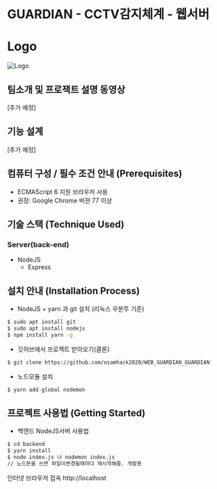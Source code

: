 # GUARDIAN - CCTV감지체계 - 웹서버

# Logo
![Logo](https://github.com/osamhack2020/WEB_GUARDIAN_GUARDIAN/blob/midend/logo.png)

## 팀소개 및 프로잭트 설명 동영상
[추가 예정]

## 기능 설계
[추가 예정]

## 컴퓨터 구성 / 필수 조건 안내 (Prerequisites)
* ECMAScript 6 지원 브라우저 사용
* 권장: Google Chrome 버젼 77 이상

## 기술 스택 (Technique Used)
### Server(back-end)
 - NodeJS
 	- Express

## 설치 안내 (Installation Process)
- NodeJS + yarn 과 git 설치 (리눅스 우분투 기준)
```bash
$ sudo apt install git
$ sudo apt install nodejs
$ npm install yarn -g
```
- 깃허브에서 프로젝트 받아오기(클론)
```bash
$ git clone https://github.com/osamhack2020/WEB_GUARDIAN_GUARDIAN
```
- 노드모듈 설치
```bash
$ yarn add global nodemon
```

## 프로젝트 사용법 (Getting Started)
- 백엔드 NodeJS서버 사용법
```bash
$ cd backend
$ yarn install
$ node index.js 나 nodemon index.js
// 노드몬을 쓰면 파일이변경될때마다 재시작해줌. 개발용
```
인터넷 브라우저 접속 http://localhost